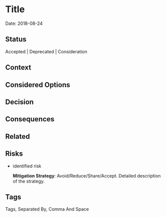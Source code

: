 ﻿# Title

Date: 2018-08-24

## Status

Accepted | Deprecated | Consideration

## Context

## Considered Options

## Decision

## Consequences

## Related

## Risks

- identified risk

  __Mitigation Strategy__: Avoid/Reduce/Share/Accept. Detailed description of the strategy.

## Tags

Tags, Separated By, Comma And Space
